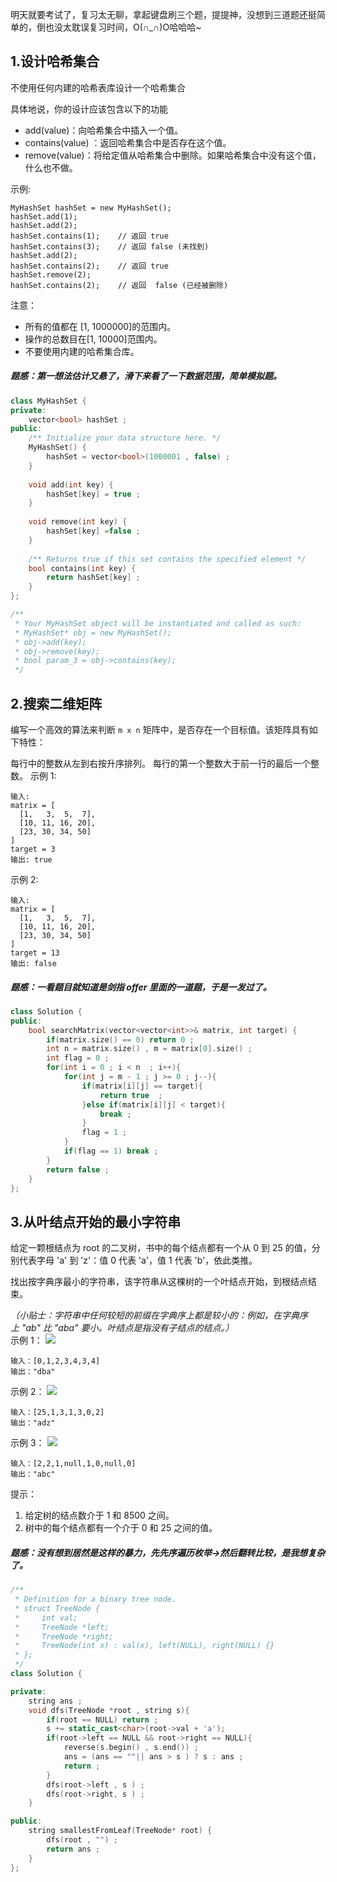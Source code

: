 明天就要考试了，复习太无聊，拿起键盘刷三个题，提提神，没想到三道题还挺简单的，倒也没太耽误复习时间，O(∩_∩)O哈哈哈~

## 1.设计哈希集合
不使用任何内建的哈希表库设计一个哈希集合

具体地说，你的设计应该包含以下的功能

* add(value)：向哈希集合中插入一个值。
* contains(value) ：返回哈希集合中是否存在这个值。
* remove(value)：将给定值从哈希集合中删除。如果哈希集合中没有这个值，什么也不做。

示例:
```
MyHashSet hashSet = new MyHashSet();
hashSet.add(1);         
hashSet.add(2);         
hashSet.contains(1);    // 返回 true
hashSet.contains(3);    // 返回 false (未找到)
hashSet.add(2);          
hashSet.contains(2);    // 返回 true
hashSet.remove(2);          
hashSet.contains(2);    // 返回  false (已经被删除)
```
注意：

* 所有的值都在 [1, 1000000]的范围内。
* 操作的总数目在[1, 10000]范围内。
* 不要使用内建的哈希集合库。

##### 题感：第一想法估计又悬了，滑下来看了一下数据范围，简单模拟题。

```C++
class MyHashSet {
private: 
    vector<bool> hashSet ; 
public: 
    /** Initialize your data structure here. */
    MyHashSet() {
        hashSet = vector<bool>(1000001 , false) ; 
    }
    
    void add(int key) {
        hashSet[key] = true ; 
    }
    
    void remove(int key) {
        hashSet[key] =false ; 
    }
    
    /** Returns true if this set contains the specified element */
    bool contains(int key) {
        return hashSet[key] ; 
    }
};

/**
 * Your MyHashSet object will be instantiated and called as such:
 * MyHashSet* obj = new MyHashSet();
 * obj->add(key);
 * obj->remove(key);
 * bool param_3 = obj->contains(key);
 */
```

## 2.搜索二维矩阵
编写一个高效的算法来判断 `m x n` 矩阵中，是否存在一个目标值。该矩阵具有如下特性：

每行中的整数从左到右按升序排列。
每行的第一个整数大于前一行的最后一个整数。
示例 1:
```
输入:
matrix = [
  [1,   3,  5,  7],
  [10, 11, 16, 20],
  [23, 30, 34, 50]
]
target = 3
输出: true
```
示例 2:
```
输入:
matrix = [
  [1,   3,  5,  7],
  [10, 11, 16, 20],
  [23, 30, 34, 50]
]
target = 13
输出: false
```
##### 题感：一看题目就知道是剑指 offer 里面的一道题，于是一发过了。
```C++
class Solution {
public:
    bool searchMatrix(vector<vector<int>>& matrix, int target) {
        if(matrix.size() == 0) return 0 ; 
        int n = matrix.size() , m = matrix[0].size() ; 
        int flag = 0 ; 
        for(int i = 0 ; i < n  ; i++){
            for(int j = m - 1 ; j >= 0 ; j--){
                if(matrix[i][j] == target){
                    return true  ; 
                }else if(matrix[i][j] < target){
                    break ; 
                }
                flag = 1 ; 
            }
            if(flag == 1) break ; 
        }
        return false ; 
    }
};
```
## 3.从叶结点开始的最小字符串
给定一颗根结点为 root 的二叉树，书中的每个结点都有一个从 0 到 25 的值，分别代表字母 'a' 到 'z'：值 0 代表 'a'，值 1 代表 'b'，依此类推。

找出按字典序最小的字符串，该字符串从这棵树的一个叶结点开始，到根结点结束。

*（小贴士：字符串中任何较短的前缀在字典序上都是较小的：例如，在字典序上 "ab" 比 "aba" 要小。叶结点是指没有子结点的结点。）*  
示例 1：
![](https://assets.leetcode-cn.com/aliyun-lc-upload/uploads/2019/02/02/tree1.png)
```
输入：[0,1,2,3,4,3,4]
输出："dba"
```
示例 2：
![](https://assets.leetcode-cn.com/aliyun-lc-upload/uploads/2019/02/02/tree2.png)
```
输入：[25,1,3,1,3,0,2]
输出："adz"
```
示例 3：
![](https://assets.leetcode-cn.com/aliyun-lc-upload/uploads/2019/02/02/tree3.png)
```
输入：[2,2,1,null,1,0,null,0]
输出："abc"
```

提示：

1. 给定树的结点数介于 1 和 8500 之间。
2. 树中的每个结点都有一个介于 0 和 25 之间的值。

##### 题感：没有想到居然是这样的暴力，先先序遍历枚举->然后翻转比较，是我想复杂了。
```C++
/**
 * Definition for a binary tree node.
 * struct TreeNode {
 *     int val;
 *     TreeNode *left;
 *     TreeNode *right;
 *     TreeNode(int x) : val(x), left(NULL), right(NULL) {}
 * };
 */
class Solution {

private: 
    string ans ; 
    void dfs(TreeNode *root , string s){
        if(root == NULL) return ;
        s += static_cast<char>(root->val + 'a'); 
        if(root->left == NULL && root->right == NULL){
            reverse(s.begin() , s.end()) ; 
            ans = (ans == ""|| ans > s ) ? s : ans ; 
            return ; 
        }
        dfs(root->left , s ) ;
        dfs(root->right, s ) ; 
    }

public:
    string smallestFromLeaf(TreeNode* root) {
        dfs(root , "") ; 
        return ans ; 
    }
};
```
